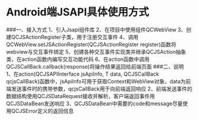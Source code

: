 # Android端JSAPI具体使用方式
###一、接入方式
1、引入Jsapi组件库
2、在项目中使用组件QCWebView
3、创建QCJSActionRegister子类，用于注册交互事件
4、调用QCWebView.setJSActionRegister(QCJSActionRegister register)函数将webview与交互事件绑定
5、创建各种交互事件实现类并继承QCJSAction抽象类，在action函数内编写交互功能代码
6、在action函数中调用QCJSCallBack.callback(response)将操作结果返回给前端页面
###二、说明
1、在action(QCJSAPIInterface jsApiInfo, T data, QCJSCallBack qcjsCallBack)函数中，jsApiInfo可用于获取Context和WebView对象，data为前端发送事件时的携带参数，qcjsCallBack用于向前端返回响应
2、前端发送事件的数据结构使用QCJSDataRequest接收并解析，客户端返回事件用QCJSDataBean发送响应
3、QCJSDataBean中需要的code和message尽量使用QCJSError定义的返回信息


   




